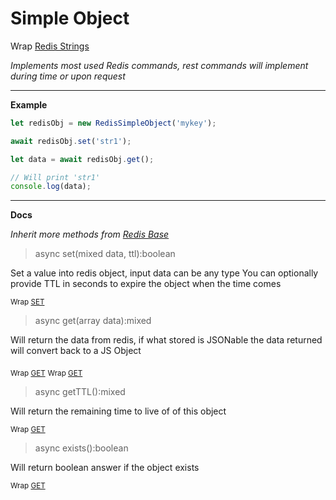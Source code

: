 # Simple Object

Wrap [Redis Strings](https://redis.io/commands#string)

_Implements most used Redis commands, rest commands will implement during time or upon request_

---

**Example**

```javascript
let redisObj = new RedisSimpleObject('mykey');

await redisObj.set('str1');

let data = await redisObj.get();

// Will print 'str1'
console.log(data);

```

---

**Docs**

_Inherit more methods from [Redis Base](redisBase.md)_

> async set(mixed data, ttl):boolean

Set a value into redis object, input data can be any type
You can optionally provide TTL in seconds to expire the object when the time comes

<sub>Wrap [SET](https://redis.io/commands/set)</sub>

> async get(array data):mixed

Will return the data from redis, if what stored is JSONable the data returned will convert back to a JS Object

<sub>Wrap [GET](https://redis.io/commands/get)</sub>
<sub>Wrap [GET](https://redis.io/commands/mget)</sub>

> async getTTL():mixed

Will return the remaining time to live of of this object

<sub>Wrap [GET](https://redis.io/commands/get)</sub>

> async exists():boolean

Will return boolean answer if the object exists

<sub>Wrap [GET](https://redis.io/commands/exists)</sub>
